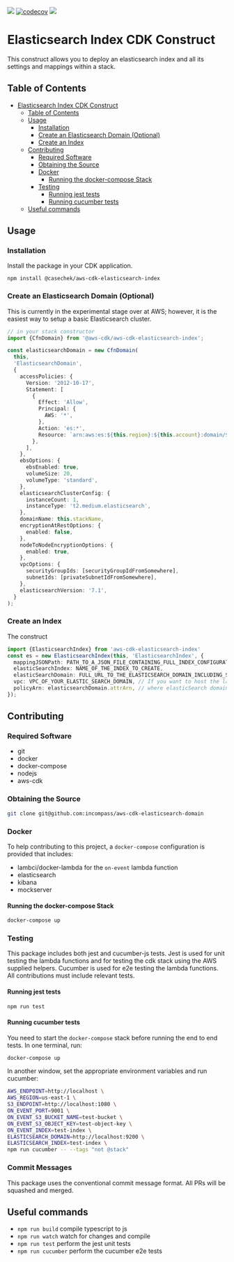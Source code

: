 [![](https://img.shields.io/npm/v/@casechek/aws-cdk-elasticsearch-index)](https://www.npmjs.com/package/@casechek/aws-cdk-elasticsearch-index)
[![codecov](https://codecov.io/gh/incompass/aws-cdk-elasticsearch-index/branch/master/graph/badge.svg)](https://codecov.io/gh/incompass/aws-cdk-elasticsearch-index)
[![](https://github.com/incompass/aws-cdk-elasticsearch-index/workflows/Continuous%20Integration/badge.svg)](https://github.com/incompass/aws-cdk-elasticsearch-index/actions?query=workflow%3A%22Continuous+Integration%22)

Elasticsearch Index CDK Construct
=================================

This construct allows you to deploy an elasticsearch index and all its settings and mappings within a stack.

## Table of Contents

- [Elasticsearch Index CDK Construct](#elasticsearch-index-cdk-construct)
  * [Table of Contents](#table-of-contents)
  * [Usage](#usage)
    + [Installation](#installation)
    + [Create an Elasticsearch Domain (Optional)](#create-an-elasticsearch-domain--optional-)
    + [Create an Index](#create-an-index)
  * [Contributing](#contributing)
    + [Required Software](#required-software)
    + [Obtaining the Source](#obtaining-the-source)
    + [Docker](#docker)
      - [Running the docker-compose Stack](#running-the-docker-compose-stack)
    + [Testing](#testing)
      - [Running jest tests](#running-jest-tests)
      - [Running cucumber tests](#running-cucumber-tests)
  * [Useful commands](#useful-commands)

## Usage

### Installation

Install the package in your CDK application.

```
npm install @casechek/aws-cdk-elasticsearch-index
```

### Create an Elasticsearch Domain (Optional)

This is currently in the experimental stage over at AWS; however, it is the easiest way to
setup a basic Elasticsearch cluster.

```typescript
// in your stack constructor
import {CfnDomain} from '@aws-cdk/aws-cdk-elasticsearch-index';

const elasticsearchDomain = new CfnDomain(
  this,
  'ElasticsearchDomain',
  {
    accessPolicies: {
      Version: '2012-10-17',
      Statement: [
        {
          Effect: 'Allow',
          Principal: {
            AWS: '*',
          },
          Action: 'es:*',
          Resource: `arn:aws:es:${this.region}:${this.account}:domain/${this.stackName}/*`,
        },
      ],
    },
    ebsOptions: {
      ebsEnabled: true,
      volumeSize: 20,
      volumeType: 'standard',
    },
    elasticsearchClusterConfig: {
      instanceCount: 1,
      instanceType: 't2.medium.elasticsearch',
    },
    domainName: this.stackName,
    encryptionAtRestOptions: {
      enabled: false,
    },
    nodeToNodeEncryptionOptions: {
      enabled: true,
    },
    vpcOptions: {
      securityGroupIds: [securityGroupIdFromSomewhere],
      subnetIds: [privateSubnetIdFromSomewhere],
    },
    elasticsearchVersion: '7.1',
  }
);
```

### Create an Index

The construct 
```typescript
import {ElasticsearchIndex} from 'aws-cdk-elasticsearch-index'
const es = new ElasticsearchIndex(this, 'ElasticsearchIndex', {
  mappingJSONPath: PATH_TO_A_JSON_FILE_CONTAINING_FULL_INDEX_CONFIGURATION,
  elasticSearchIndex: NAME_OF_THE_INDEX_TO_CREATE,
  elasticSearchDomain: FULL_URL_TO_THE_ELASTICSEARCH_DOMAIN_INCLUDING_SCHEME,
  vpc: VPC_OF_YOUR_ELASTIC_SEARCH_DOMAIN, // If you want to host the lambda functions responsible for resource creation in your vpc
  policyArn: elasticsearchDomain.attrArn, // where elasticSearch domain is your elasticsearch CDK construct instance, only required if you are using AWS Elasticsearch
});
```

## Contributing

### Required Software

* git
* docker
* docker-compose
* nodejs
* aws-cdk

### Obtaining the Source

```bash
git clone git@github.com:incompass/aws-cdk-elasticsearch-domain
```

### Docker

To help contributing to this project, a `docker-compose` configuration is provided that includes:

* lambci/docker-lambda for the `on-event` lambda function
* elasticsearch
* kibana
* mockserver

#### Running the docker-compose Stack

```bash
docker-compose up
```

### Testing

This package includes both jest and cucumber-js tests. Jest is used for unit testing the lambda functions
and for testing the cdk stack using the AWS supplied helpers. Cucumber is used for e2e testing the lambda
functions. All contributions must include relevant tests.

#### Running jest tests

```bash
npm run test
```

#### Running cucumber tests

You need to start the `docker-compose` stack before running the end to end tests. In one terminal, run:

```bash
docker-compose up
```

In another window, set the appropriate environment variables and run cucumber:

```bash
AWS_ENDPOINT=http://localhost \
AWS_REGION=us-east-1 \
S3_ENDPOINT=http://localhost:1080 \
ON_EVENT_PORT=9001 \
ON_EVENT_S3_BUCKET_NAME=test-bucket \
ON_EVENT_S3_OBJECT_KEY=test-object-key \
ON_EVENT_INDEX=test-index \
ELASTICSEARCH_DOMAIN=http://localhost:9200 \
ELASTICSEARCH_INDEX=test-index \
npm run cucumber -- --tags "not @stack"
```

### Commit Messages

This package uses the conventional commit message format. All PRs will be squashed and merged.

## Useful commands

 * `npm run build`    compile typescript to js
 * `npm run watch`    watch for changes and compile
 * `npm run test`     perform the jest unit tests
 * `npm run cucumber` perform the cucumber e2e tests
